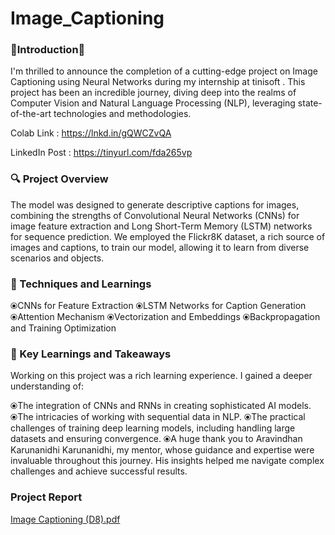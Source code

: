 # Image_Captioning

### 🚀Introduction🚀

I'm thrilled to announce the completion of a cutting-edge project on Image Captioning using Neural Networks during my internship at tinisoft . This project has been an incredible journey, diving deep into the realms of Computer Vision and Natural Language Processing (NLP), leveraging state-of-the-art technologies and methodologies.


Colab Link : https://lnkd.in/gQWCZvQA

LinkedIn Post : https://tinyurl.com/fda265vp

### 🔍 Project Overview
The model was designed to generate descriptive captions for images, combining the strengths of Convolutional Neural Networks (CNNs) for image feature extraction and Long Short-Term Memory (LSTM) networks for sequence prediction. We employed the Flickr8K dataset, a rich source of images and captions, to train our model, allowing it to learn from diverse scenarios and objects.

### 🔧 Techniques and Learnings

⦿CNNs for Feature Extraction
⦿LSTM Networks for Caption Generation
⦿Attention Mechanism
⦿Vectorization and Embeddings
⦿Backpropagation and Training Optimization

### 🌟 Key Learnings and Takeaways

Working on this project was a rich learning experience. I gained a deeper understanding of:

⦿The integration of CNNs and RNNs in creating sophisticated AI models.
⦿The intricacies of working with sequential data in NLP.
⦿The practical challenges of training deep learning models, including handling large datasets and ensuring convergence.
⦿A huge thank you to Aravindhan Karunanidhi Karunanidhi, my mentor, whose guidance and expertise were invaluable throughout this journey. His insights helped me navigate complex challenges and achieve successful results.

 ### Project Report
[Image Captioning (D8).pdf](https://github.com/user-attachments/files/16756380/Image.Captioning.D8.pdf)
